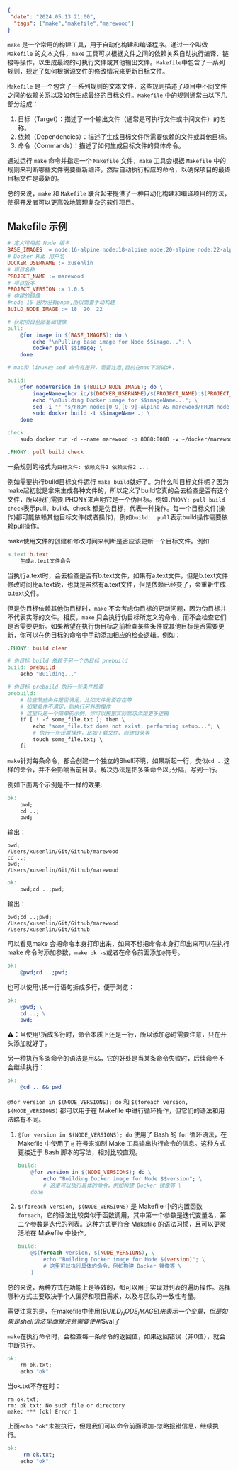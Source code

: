 ```json
{
 "date": "2024.05.13 21:00",
  "tags": ["make","makefile","marewood"]
}
```

`make` 是一个常用的构建工具，用于自动化构建和编译程序。通过一个叫做 `Makefile` 的文本文件，`make` 工具可以根据文件之间的依赖关系自动执行编译、链接等操作，以生成最终的可执行文件或其他输出文件。`Makefile`中包含了一系列规则，规定了如何根据源文件的修改情况来更新目标文件。

`Makefile` 是一个包含了一系列规则的文本文件，这些规则描述了项目中不同文件之间的依赖关系以及如何生成最终的目标文件。`Makefile` 中的规则通常由以下几部分组成：

1. 目标（Target）：描述了一个输出文件（通常是可执行文件或中间文件）的名称。
2. 依赖（Dependencies）：描述了生成目标文件所需要依赖的文件或其他目标。
3. 命令（Commands）：描述了如何生成目标文件的具体命令。

通过运行 `make` 命令并指定一个 `Makefile` 文件，`make` 工具会根据 `Makefile` 中的规则来判断哪些文件需要重新编译，然后自动执行相应的命令，以确保项目的最终目标文件是最新的。

总的来说，`make` 和 `Makefile` 联合起来提供了一种自动化构建和编译项目的方法，使得开发者可以更高效地管理复杂的软件项目。



## Makefile 示例

```makefile
# 定义可用的 Node 版本
BASE_IMAGES := node:16-alpine node:18-alpine node:20-alpine node:22-alpine golang:1.21-alpine
# Docker Hub 用户名
DOCKER_USERNAME := xusenlin
# 项目名称
PROJECT_NAME := marewood
# 项目版本
PROJECT_VERSION := 1.0.3
# 构建的镜像
#node 16 因为没有pnpm,所以需要手动构建
BUILD_NODE_IMAGE := 18  20  22

# 获取项目全部基础镜像
pull:
	@for image in $(BASE_IMAGES); do \
		echo "\nPulling base image for Node $$image..."; \
		docker pull $$image; \
	done

# mac和 linux的 sed 命令有差异，需要注意,目前在mac下测试ok.

build:
	@for nodeVersion in $(BUILD_NODE_IMAGE); do \
        imageName=ghcr.io/$(DOCKER_USERNAME)/$(PROJECT_NAME):$(PROJECT_VERSION)-node$$nodeVersion; \
		echo "\nBuilding Docker image for $$imageName..."; \
		sed -i "" "s/FROM node:[0-9][0-9]-alpine AS marewood/FROM node:$$nodeVersion-alpine AS marewood/g" Dockerfile; \
		sudo docker build -t $$imageName .; \
    done

check:
	sudo docker run -d --name marewood -p 8088:8088 -v ~/docker/marewood:/marewood/resources ghcr.io/xusenlin/marewood:$(PROJECT_VERSION)-node22

.PHONY: pull build check
```

一条规则的格式为`目标文件: 依赖文件1 依赖文件2 ...`

例如需要执行build目标文件运行 `make build`就好了。为什么叫目标文件呢？因为make起初就是拿来生成各种文件的，所以定义了build它真的会去检查是否有这个文件，所以我们需要.PHONY来声明它是一个伪目标。例如`.PHONY: pull build check`表示pull、build、check 都是伪目标，代表一种操作。每一个目标文件(操作)都可能依赖其他目标文件(或者操作)，例如`build:  pull`表示build操作需要依赖pull操作。



 make使用文件的创建和修改时间来判断是否应该更新一个目标文件。例如

```makefile
a.text:b.text
	生成a.text文件命令
```

当执行a.text时，会去检查是否有b.text文件，如果有a.text文件，但是b.text文件修改时间比a.text晚，也就是虽然有a.text文件，但是依赖已经变了，会重新生成b.text文件。

但是伪目标依赖其他伪目标时，`make` 不会考虑伪目标的更新问题，因为伪目标并不代表实际的文件。相反，`make` 只会执行伪目标所定义的命令，而不会检查它们是否需要更新。如果希望在执行伪目标之前检查某些条件或其他目标是否需要更新，你可以在伪目标的命令中手动添加相应的检查逻辑。例如：

```makefile
.PHONY: build clean

# 伪目标 build 依赖于另一个伪目标 prebuild
build: prebuild
    echo "Building..."

# 伪目标 prebuild 执行一些条件检查
prebuild:
    # 检查某些条件是否满足，比如文件是否存在等
    # 如果条件不满足，则执行另外的操作
    # 这里只是一个简单的示例，你可以根据实际需求添加更多逻辑
    if [ ! -f some_file.txt ]; then \
        echo "some_file.txt does not exist, performing setup..."; \
        # 执行一些设置操作，比如下载文件、创建目录等
        touch some_file.txt; \
    fi

```

`make`针对每条命令，都会创建一个独立的Shell环境，如果新起一行，类似`cd ..`这样的命令，并不会影响当前目录。解决办法是把多条命令以`;`分隔，写到一行。

例如下面两个示例是不一样的效果:

```makefile
ok:
	pwd;
	cd ..;
	pwd;
```

输出：

```
pwd;
/Users/xusenlin/Git/Github/marewood
cd ..;
pwd;
/Users/xusenlin/Git/Github/marewood
```

```makefile
ok:
	pwd;cd ..;pwd;
```

输出：

```
pwd;cd ..;pwd;
/Users/xusenlin/Git/Github/marewood
/Users/xusenlin/Git/Github

```

可以看见make 会把命令本身打印出来，如果不想把命令本身打印出来可以在执行make 命令时添加参数，`make ok -s`或者在命令前面添加`@`符号。

```makefile
ok:
	@pwd;cd ..;pwd;
```

也可以使用`\`把一行语句拆成多行，便于浏览：

```makefile
ok:
	@pwd; \
	cd ..; \
	pwd;

```

⚠️：当使用\拆成多行时，命令本质上还是一行，所以添加@时需要注意，只在开头添加就好了。

另一种执行多条命令的语法是用`&&`，它的好处是当某条命令失败时，后续命令不会继续执行：

```makefile
ok:
	@cd .. && pwd
```



`@for version in $(NODE_VERSIONS); do` 和 `$(foreach version, $(NODE_VERSIONS)` 都可以用于在 Makefile 中进行循环操作，但它们的语法和用法略有不同。

1. `@for version in $(NODE_VERSIONS); do` 使用了 Bash 的 `for` 循环语法，在 Makefile 中使用了 `@` 符号来抑制 Make 工具输出执行命令的信息。这种方式更接近于 Bash 脚本的写法，相对比较直观。

   ```makefile
   build:
       @for version in $(NODE_VERSIONS); do \
           echo "Building Docker image for Node $$version"; \
           # 这里可以执行具体的命令，例如构建 Docker 镜像等 \
       done
   ```

2. `$(foreach version, $(NODE_VERSIONS)` 是 Makefile 中的内置函数 `foreach`，它的语法比较类似于函数调用，其中第一个参数是迭代变量名，第二个参数是迭代的列表。这种方式更符合 Makefile 的语法习惯，且可以更灵活地在 Makefile 中操作。

   ```makefile
   build:
       @$(foreach version, $(NODE_VERSIONS), \
           echo "Building Docker image for Node $(version)"; \
           # 这里可以执行具体的命令，例如构建 Docker 镜像等 \
       )
   ```

总的来说，两种方式在功能上是等效的，都可以用于实现对列表的遍历操作。选择哪种方式主要取决于个人偏好和项目需求，以及与团队的一致性考量。

需要注意的是，在makefile中使用$(BUILD_NODE_IMAGE)来表示一个变量，但是如果是shell语法里面就注意需要使用$$val了



`make`在执行命令时，会检查每一条命令的返回值，如果返回错误（非0值），就会中断执行。

```makefile
ok:
	rm ok.txt;
	echo "ok"

```

当ok.txt不存在时：
```
rm ok.txt;
rm: ok.txt: No such file or directory
make: *** [ok] Error 1
```

上面`echo "ok"`未被执行，但是我们可以命令前面添加`-`忽略报错信息，继续执行。

```makefile
ok:
	-rm ok.txt;
	echo "ok"
```

